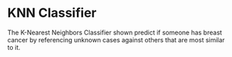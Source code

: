 # KNN Classifier

The K-Nearest Neighbors Classifier shown predict if someone has breast cancer by referencing unknown cases against others that
are most similar to it. 
